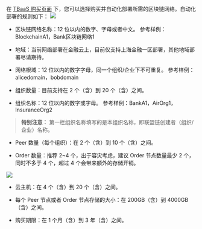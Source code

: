 在 [TBaaS 购买页面](https://buy.tce.fsphere.cn/tbaas_blockchain) 下，您可以选择购买并自动化部署所需的区块链网络。自动化部署的规则如下：
![](https://main.qcloudimg.com/raw/2c9ec7e2b4fefb738bb01d39a5d5021a.png)
- 区块链网络名称：12 位以内的数字、字母或者中文。
参考样例：BlockchainA1，Bank区块链网络1

- 地域：当前网络部署在金融云上，目前仅支持上海金融一区部署，其他地域部署尽请期待。

- 网络根域：12 位以内的数字字母，同一个组织/企业下不可重复。
参考样例：alicedomain，bobdomain

- 组织数量：目前支持在 2 个（含）到 20 个（含）之间。

- 组织名称：12 位以内的数字或字母。
参考样例：BankA1，AirOrg1，InsuranceOrg2
> **特别注意：**
> 第一栏组织名称填写的是本组织名称，即联盟链创建者（组织/企业）名称。

- Peer 数量（每个组织）：在 2 个（含）到 10 个（含）之间。

- Order 数量：推荐 2~4 个，出于容灾考虑，建议 Order 节点数量最少 2 个，同时不多于 4 个，超过 4 个会带来额外的存储开销。

 ![](https://main.qcloudimg.com/raw/e2b13b0b8cd6f8feee59ef16cf883031.png)
- 云主机：在 4 个（含）到 20 个（含）之间。

- 每个 Peer 节点或者 Order 节点存储的大小：在 200GB（含）到 4000GB（含）之间。

- 购买期限：在 1 个月（含）到 3 年（含）之间。
